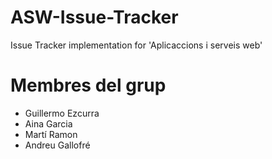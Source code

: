 # ASW-Issue-Tracker
Issue Tracker implementation for 'Aplicaccions i serveis web'

# Membres del grup

* Guillermo Ezcurra
* Aina Garcia
* Martí Ramon
* Andreu Gallofré

